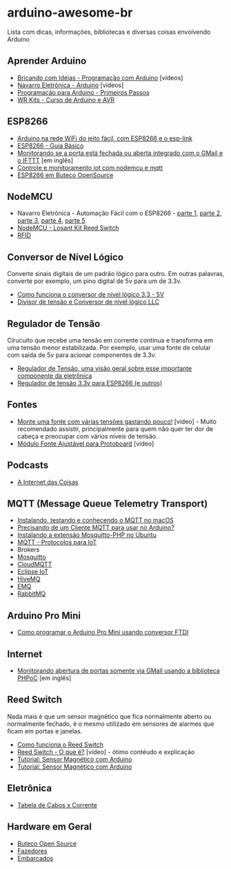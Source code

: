 # arduino-awesome-br
Lista com dicas, informações, bibliotecas e diversas coisas envolvendo Arduino

## Aprender Arduino
 - [Bricando com Idéias - Programação com Arduino](https://www.youtube.com/playlist?list=PL7CjOZ3q8fMc3OmT7gD7N6sLLFfXsXGZi) [vídeos]
 - [Navarro Eletrônica - Arduino](https://www.youtube.com/playlist?list=PLkaiotro1N8C1_yZIDyOaajvLmXnYZU01) [vídeos]
 - [Programação para Arduino - Primeiros Passos](https://www.circuitar.com.br/tutoriais/programacao-para-arduino-primeiros-passos/)
 - [WR Kits - Curso de Arduino e AVR](https://www.youtube.com/playlist?list=PLZ8dBTV2_5HSyOXhJ77d-iyt5Z_v_1DPM)
 
## ESP8266
 - [Arduino na rede WiFi do jeito fácil, com ESP8266 e o esp-link](http://br-arduino.org/2015/10/esp-link.html)
 - [ESP8266 - Guia Básico](http://pedrominatel.com.br/pt/esp8266/esp8266-o-guia-basico-de-hardware/)
 - [Monitorando se a porta está fechada ou aberta integrado com o GMail e o IFTTT](http://randomnerdtutorials.com/door-status-monitor-using-the-esp8266/) [em inglês]
 - [Controle e monitoramento iot com nodemcu e mqtt](http://blog.filipeflop.com/wireless/controle-monitoramento-iot-nodemcu-e-mqtt.html)
 - [ESP8266 em Buteco OpenSource](https://blog.butecopensource.org/?s=esp8266&submit=Search)
 
## NodeMCU
 - Navarro Eletrônica - Automação Fácil com o ESP8266 - [parte 1](https://www.youtube.com/watch?v=rro2KyGv3Dc), [parte 2](https://www.youtube.com/watch?v=1rbqB4WsZ0A), [parte 3](https://www.youtube.com/watch?v=Gcn48TahIiQ), [parte 4](https://www.youtube.com/watch?v=2yKUeWEj77w), [parte 5](https://www.youtube.com/watch?v=l5_DZpme-sY)
 - [NodeMCU - Losant Kit Reed Switch](https://docs.losant.com/getting-started/losant-iot-dev-kits/door-sensor-kit)
 - [RFID](https://jualabs.wordpress.com/2016/09/26/controle-de-acesso-com-nodemcu-rfid/)
 
## Conversor de Nível Lógico
Converte sinais digitais de um padrão lógico para outro. Em outras palavras, converte por exemplo, um pino digital de 5v para um de 3.3v.

 - [Como funciona o conversor de nível lógico 3,3 - 5V](http://www.arduinoecia.com.br/2015/11/conversor-de-nivel-logico-33-5v-Arduino.html)
 - [Divisor de tensão e Conversor de nível lógico LLC](http://dobitaobyte.com.br/conversor-de-nivel-logico-e-divisor-de-tensao)
 
## Regulador de Tensão
Cirucuito que recebe uma tensão em corrente contínua e transforma em uma tensão menor estabilizada. Por exemplo, usar uma fonte de celular com saída de 5v para acionar componentes de 3.3v.

 - [Regulador de Tensão, uma visão geral sobre esse importante componente da eletrônica](http://www.comofazerascoisas.com.br/regulador-de-tensao-introducao.html)
 - [Regulador de tensão 3.3v para ESP8266 (e outros)](http://produto.mercadolivre.com.br/MLB-744869384-regulador-de-tenso-33v-ams1117-lm1117-para-esp8266-0134-_JM)
 
## Fontes
 - [Monte uma fonte com várias tensões gastando pouco!](https://www.youtube.com/watch?v=IK1F5AB2FXA) [vídeo] - Muito recomendado assistir, principalmente para quem não quer ter dor de cabeça e preocupar com vários níveis de tensão.
 - [Módulo Fonte Ajustável para Protoboard](https://www.youtube.com/watch?v=3-lbpaprcOc) [vídeo]
 
## Podcasts
 - [A Internet das Coisas](http://sensedia.com/blog/podcast-techbeer/techbeer-o-podcast-da-sensedia-ep-1-internet-das-coisas/)

## MQTT (Message Queue Telemetry Transport)
 - [Instalando, testando e conhecendo o MQTT no macOS](https://fazbe.github.io/Instalando-o-MQTT-no-macOS/)
 - [Precisando de um Cliente MQTT para usar no Arduino?](https://fazbe.github.io/Precisando-de-um-Cliente-MQTT-para-usar-no-Arduino/)
 - [Instalando a extensão Mosquitto-PHP no Ubuntu](https://fazbe.github.io/Instalando-a-extensao-Mosquitto-PHP/)
 - [MQTT - Protocolos para IoT](https://www.embarcados.com.br/mqtt-protocolos-para-iot/)
 - Brokers
  - [Mosquitto](https://mosquitto.org)
  - [CloudMQTT](https://www.cloudmqtt.com/)
  - [Eclipse IoT](https://iot.eclipse.org/)
  - [HiveMQ](http://www.hivemq.com/)
  - [EMQ](http://emqtt.io/)
  - [RabbitMQ](https://www.rabbitmq.com/)
  
## Arduino Pro Mini
 - [Como programar o Arduino Pro Mini usando conversor FTDI](http://www.arduinoecia.com.br/2014/09/conversor-ftdi-ft232rl-arduino-pro-mini.html?m=1)
 
## Internet
 - [Monitorando abertura de portas somente via GMail usando a biblioteca PHPoC](https://www.hackster.io/phpoc_man/arduino-monitoring-door-opening-via-gmail-a609af) [em inglês]

## Reed Switch
Nada mais é que um sensor magnético que fica normalmente aberto ou normalmente fechado, é o mesmo utilizado em sensores de alarmes que ficam em portas e janelas.

 - [Como funciona o Reed Switch](http://arduinobrasil.blogspot.com.br/2013/02/como-funciona-os-reed-switch.html)
 - [Reed Switch - O que é?](https://www.youtube.com/watch?v=XRH6DVZ55Dw) [vídeo] - ótimo contéudo e explicação
 - [Tutorial: Sensor Magnético com Arduino](http://engcomper.blogspot.com.br/2011/09/tutorial-sensor-magnetico-com-arduino.html)
 - [Tutorial: Sensor Magnético com Arduino](http://engcomper.blogspot.com.br/2011/09/tutorial-sensor-magnetico-com-arduino.html)

## Eletrônica
 - [Tabela de Cabos x Corrente](http://peropi.com.br/Tabelas/Tabela%20Cabos2.html)

## Hardware em Geral
 - [Buteco Open Source](https://blog.butecopensource.org/categoria/hardware/)
 - [Fazedores](http://blog.fazedores.com/)
 - [Embarcados](https://www.embarcados.com.br/)
